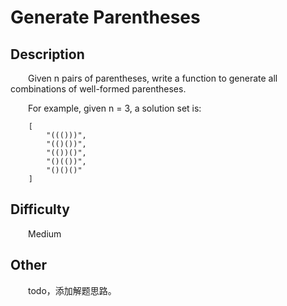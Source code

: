 # Generate Parentheses

## Description

&emsp;&emsp;Given n pairs of parentheses, write a function to generate all combinations of well-formed parentheses.
            
&emsp;&emsp;For example, given n = 3, a solution set is:

``` 
    [
        "((()))",
        "(()())",
        "(())()",
        "()(())",
        "()()()"
    ]
```

## Difficulty

&emsp;&emsp;Medium

## Other

&emsp;&emsp;todo，添加解题思路。